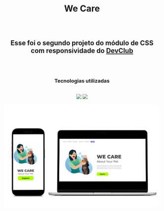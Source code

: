  <div align="center">

  <h1>We Care</h1>
<br>
<br>
 <h2>Esse foi o segundo projeto do módulo de CSS com responsividade do <a href="https://rodolfomori.com.br/devclub">DevClub</a></h2>
 <br>
<br>
<h3>Tecnologias utilizadas</h3>
<br>
  <img src="https://img.shields.io/badge/HTML5-E34F26?style=for-the-badge&logo=html5&logoColor=white">
  <img src="https://img.shields.io/badge/CSS3-1572B6?style=for-the-badge&logo=css3&logoColor=white">
<br>
<br>
 <img src="https://github.com/Katiamarques17/We-care-responsivo/blob/master/img/mobile-desktop-we-care.png?raw=true">
